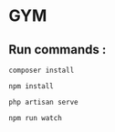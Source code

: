 # GYM
## Run commands : 
    
```
composer install
```
        
```
npm install
```

```
php artisan serve
```

```
npm run watch
```


